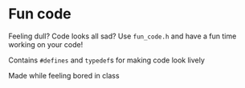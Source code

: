 # Fun code
Feeling dull? Code looks all sad? Use `fun_code.h` and have a fun time working on your code!

Contains `#defines` and `typedef`s for making code look lively

Made while feeling bored in class
